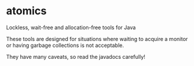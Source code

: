 atomics
=======

Lockless, wait-free and allocation-free tools for Java

These tools are designed for situations where waiting to 
acquire a monitor or having garbage collections is not
acceptable.  

They have many caveats, so read the javadocs carefully!
